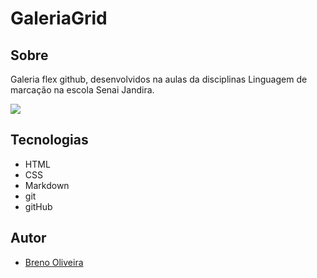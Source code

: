 # GaleriaGrid

## Sobre
Galeria flex github, desenvolvidos na aulas da disciplinas Linguagem de marcação na escola Senai Jandira.

![](./Captura%20de%20Tela%202025-02-24%20às%2011.22.18.png)

 ## Tecnologias
- HTML
- CSS
- Markdown
- git
- gitHub
 ## Autor
 - [Breno Oliveira](https://www.linkedin.com/in/breno-oliveira-assis-reis-203010351/)
